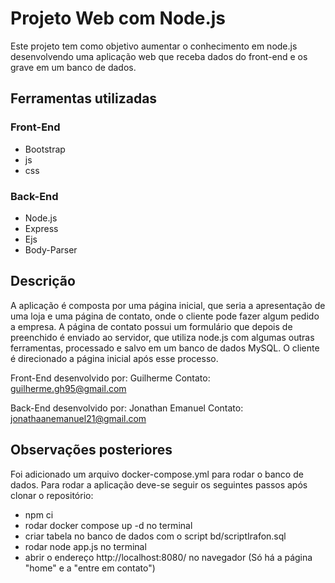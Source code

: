 # Projeto Web com Node.js

Este projeto tem como objetivo aumentar o conhecimento em node.js desenvolvendo uma aplicação web que receba dados do front-end e os grave em um banco de dados.

## Ferramentas utilizadas
### Front-End
  - Bootstrap
  - js
  - css

### Back-End
  - Node.js
  - Express
  - Ejs
  - Body-Parser
 

## Descrição
A aplicação é composta por uma página inicial, que seria a apresentação de uma loja e uma página de contato, onde o cliente pode fazer algum pedido a empresa. A página de contato possui um formulário que depois de preenchido é enviado ao servidor, que utiliza node.js com algumas outras ferramentas, processado e salvo em um banco de dados MySQL. O cliente é direcionado a página inicial após esse processo.

Front-End desenvolvido por: Guilherme
Contato: guilherme.gh95@gmail.com

Back-End desenvolvido por: Jonathan Emanuel
Contato: jonathaanemanuel21@gmail.com

## Observações posteriores
Foi adicionado um arquivo docker-compose.yml para rodar o banco de dados.
Para rodar a aplicação deve-se seguir os seguintes passos após clonar o repositório:
  - npm ci
  - rodar docker compose up -d no terminal
  - criar tabela no banco de dados com o script bd/scriptIrafon.sql
  - rodar node app.js no terminal
  - abrir o endereço http://localhost:8080/ no navegador (Só há a página "home" e a "entre em contato")